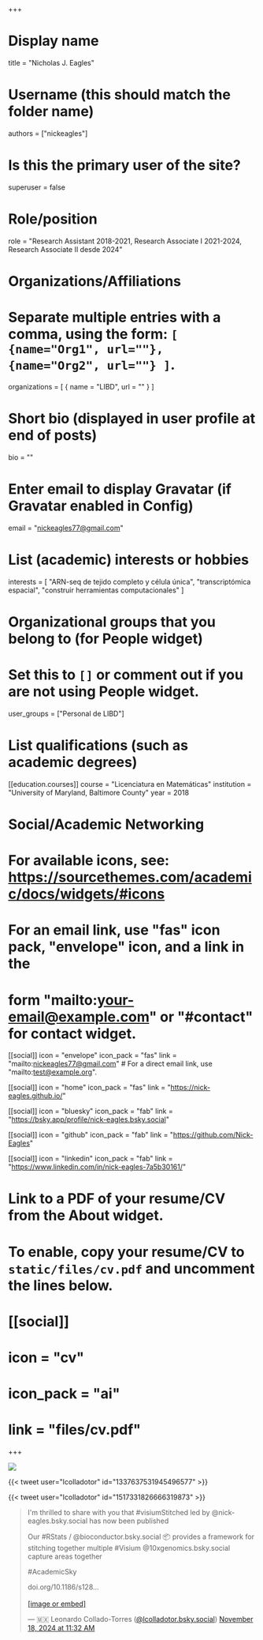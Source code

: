 +++
# Display name
title = "Nicholas J. Eagles"

# Username (this should match the folder name)
authors = ["nickeagles"]

# Is this the primary user of the site?
superuser = false

# Role/position
role = "Research Assistant 2018-2021, Research Associate I 2021-2024, Research Associate II desde 2024"

# Organizations/Affiliations
#   Separate multiple entries with a comma, using the form: `[ {name="Org1", url=""}, {name="Org2", url=""} ]`.
organizations = [ { name = "LIBD", url = "" } ]

# Short bio (displayed in user profile at end of posts)
bio = ""

# Enter email to display Gravatar (if Gravatar enabled in Config)
email = "nickeagles77@gmail.com"

# List (academic) interests or hobbies
interests = [
  "ARN-seq de tejido completo y célula única",
  "transcriptómica espacial",
  "construir herramientas computacionales"
]

# Organizational groups that you belong to (for People widget)
#   Set this to `[]` or comment out if you are not using People widget.
user_groups = ["Personal de LIBD"]

# List qualifications (such as academic degrees)
[[education.courses]]
  course = "Licenciatura en Matemáticas"
  institution = "University of Maryland, Baltimore County"
  year = 2018

# Social/Academic Networking
# For available icons, see: https://sourcethemes.com/academic/docs/widgets/#icons
#   For an email link, use "fas" icon pack, "envelope" icon, and a link in the
#   form "mailto:your-email@example.com" or "#contact" for contact widget.

[[social]]
  icon = "envelope"
  icon_pack = "fas"
  link = "mailto:nickeagles77@gmail.com"  # For a direct email link, use "mailto:test@example.org".
  
[[social]]
  icon = "home"
  icon_pack = "fas"
  link = "https://nick-eagles.github.io/"

[[social]]
  icon = "bluesky"
  icon_pack = "fab"
  link = "https://bsky.app/profile/nick-eagles.bsky.social"

[[social]]
  icon = "github"
  icon_pack = "fab"
  link = "https://github.com/Nick-Eagles"
  
[[social]]
    icon = "linkedin"
    icon_pack = "fab"
    link = "https://www.linkedin.com/in/nick-eagles-7a5b30161/"

# Link to a PDF of your resume/CV from the About widget.
# To enable, copy your resume/CV to `static/files/cv.pdf` and uncomment the lines below.
# [[social]]
#   icon = "cv"
#   icon_pack = "ai"
#   link = "files/cv.pdf"

+++

![](http://ghchart.rshah.org/DA2536/nick-eagles.svg)

<script src="https://cdn.jsdelivr.net/npm/bsky-embed/dist/bsky-embed.es.js" async></script>
<bsky-embed username="nick-eagles.bsky.social" mode="" limit="2">
</bsky-embed>

{{< tweet user="lcolladotor" id="1337637531945496577" >}}

{{< tweet user="lcolladotor" id="1517331826666319873" >}}

<blockquote class="bluesky-embed" data-bluesky-uri="at://did:plc:h7p2smbyfobkpcs7dbgvhmeh/app.bsky.feed.post/3lbadv6gmlk2j" data-bluesky-cid="bafyreibrbrkqckypgqiitckld7i6lcqfkek4wzwqoyvovmrvns3nzhldxa"><p lang="en">I&#x27;m thrilled to share with you that #visiumStitched led by @nick-eagles.bsky.social has now been published

Our #RStats / @bioconductor.bsky.social 📦 provides a framework for stitching together multiple #Visium @10xgenomics.bsky.social capture areas together

#AcademicSky

doi.org/10.1186/s128...<br><br><a href="https://bsky.app/profile/did:plc:h7p2smbyfobkpcs7dbgvhmeh/post/3lbadv6gmlk2j?ref_src=embed">[image or embed]</a></p>&mdash; 🇲🇽 Leonardo Collado-Torres (<a href="https://bsky.app/profile/did:plc:h7p2smbyfobkpcs7dbgvhmeh?ref_src=embed">@lcolladotor.bsky.social</a>) <a href="https://bsky.app/profile/did:plc:h7p2smbyfobkpcs7dbgvhmeh/post/3lbadv6gmlk2j?ref_src=embed">November 18, 2024 at 11:32 AM</a></blockquote><script async src="https://embed.bsky.app/static/embed.js" charset="utf-8"></script>

